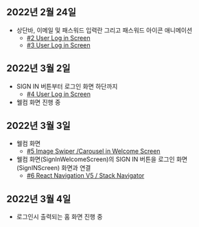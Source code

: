 ## 2022년 2월 24일
* 상단바, 이메일 및 패스워드 입력란 그리고 패스워드 아이콘 애니메이션
    * [#2 User Log in Screen](https://youtu.be/wZe-3jQ74C0)
    * [#3 User Log in Screen](https://youtu.be/FGxlrpti35A)

## 2022년 3월 2일
* SIGN IN 버튼부터 로그인 화면 하단까지
    * [#4 User Log in Screen](https://youtu.be/oIQgZ-WBluY)
* 웰컴 화면 진행 중

## 2022년 3월 3일
* 웰컴 화면
    * [#5 Image Swiper /Carousel in Welcome Screen](https://youtu.be/_jM6Ojow6wc)
* 웰컴 화면(SignInWelcomeScreen)의 SIGN IN 버튼을 로그인 화면(SignINScreen) 화면과 연결
    * [#6 React Navigation V5 / Stack Navigator](https://youtu.be/tg8guzN0HbQ)

## 2022년 3월 4일
* 로그인시 출력되는 홈 화면 진행 중